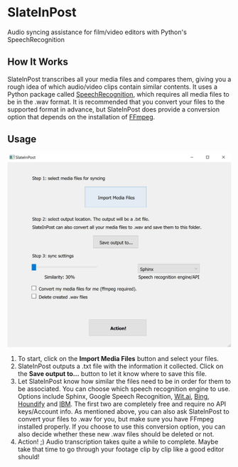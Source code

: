 # SlateInPost
Audio syncing assistance for film/video editors with Python's SpeechRecognition

## How It Works
SlateInPost transcribes all your media files and compares them, giving you a rough idea of which audio/video clips contain similar contents.
It uses a Python package called [SpeechRecognition](https://pypi.org/project/SpeechRecognition/), which requires all media files to be in the .wav format. It is recommended that you convert your files to the supported format in advance, but SlateInPost does provide a conversion option that depends on the installation of [FFmpeg](https://ffmpeg.org/).

## Usage
![UI](https://github.com/JackyKLai/SlateInPost/blob/master/UI.jpg)
1. To start, click on the **Import Media Files** button and select your files.
2. SlateInPost outputs a .txt file with the information it collected. Click on the **Save output to...** button to let it know where to save this file.
3. Let SlateInPost know how similar the files need to be in order for them to be associated. You can choose which speech recognition engine to use. Options include Sphinx, Google Speech Recognition, [Wit.ai](http://wit.ai/), [Bing](https://www.microsoft.com/cognitive-services/en-us/speech-api), [Houndify](https://houndify.com/) and [IBM](http://www.ibm.com/smarterplanet/us/en/ibmwatson/developercloud/speech-to-text.html). The first two are completely free and require no API keys/Account info. As mentioned above, you can also ask SlateInPost to convert your files to .wav for you, but make sure you have FFmpeg installed properly. If you choose to use this conversion option, you can also decide whether these new .wav files should be deleted or not.
4. Action! ;) Audio transcription takes quite a while to complete. Maybe take that time to go through your footage clip by clip like a good editor should!
